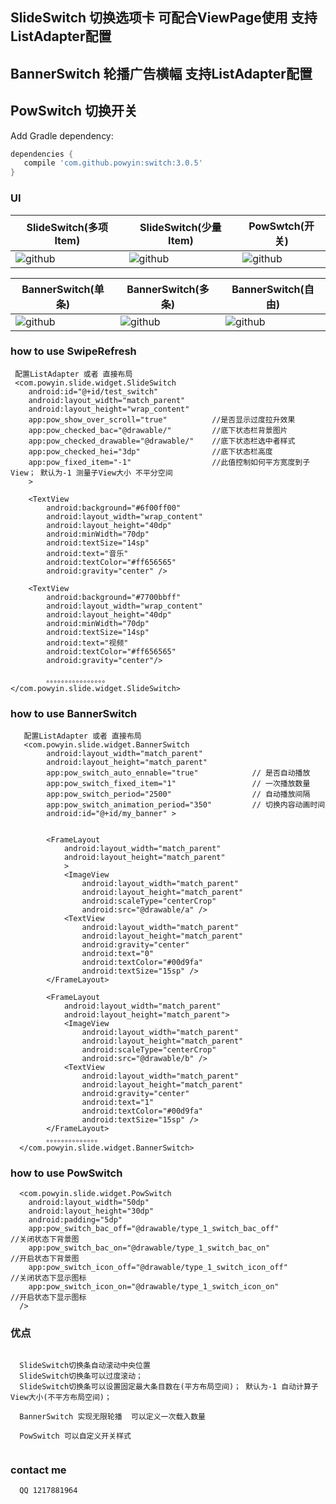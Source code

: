 


## SlideSwitch 切换选项卡 可配合ViewPage使用  支持ListAdapter配置
## BannerSwitch 轮播广告横幅  支持ListAdapter配置
## PowSwitch 切换开关 


Add Gradle dependency:
```gradle
dependencies {
   compile 'com.github.powyin:switch:3.0.5'
}
```

###  UI

|SlideSwitch(多项Item)|SlideSwitch(少量Item)|PowSwtch(开关)|
|---|---|----
|![github](https://github.com/powyin/slide/blob/master/app/src/main/res/raw/slide_m.gif)|![github](https://github.com/powyin/slide/blob/master/app/src/main/res/raw/slide_s.gif)|![github](https://github.com/powyin/slide/blob/master/app/src/main/res/raw/slide_x.gif)|


|BannerSwitch(单条)|BannerSwitch(多条)|BannerSwitch(自由)|
|---|---|----
|![github](https://github.com/powyin/slide/blob/master/app/src/main/res/raw/banner_1.gif)|![github](https://github.com/powyin/slide/blob/master/app/src/main/res/raw/banner_3.gif)|![github](https://github.com/powyin/slide/blob/master/app/src/main/res/raw/banner_n.gif)|


### how to use  SwipeRefresh

     
     配置ListAdapter 或者 直接布局
     <com.powyin.slide.widget.SlideSwitch
        android:id="@+id/test_switch"
        android:layout_width="match_parent"
        android:layout_height="wrap_content"
        app:pow_show_over_scroll="true"          //是否显示过度拉升效果
        app:pow_checked_bac="@drawable/"         //底下状态栏背景图片
        app:pow_checked_drawable="@drawable/"    //底下状态栏选中者样式
        app:pow_checked_hei="3dp"                //底下状态栏高度
        app:pow_fixed_item="-1"                  //此值控制如何平方宽度到子View； 默认为-1 测量子View大小 不平分空间
        >

        <TextView
            android:background="#6f00ff00"
            android:layout_width="wrap_content"
            android:layout_height="40dp"
            android:minWidth="70dp"
            android:textSize="14sp"
            android:text="音乐"
            android:textColor="#ff656565"
            android:gravity="center" />

        <TextView
            android:background="#7700bbff"
            android:layout_width="wrap_content"
            android:layout_height="40dp"
            android:minWidth="70dp"
            android:textSize="14sp"
            android:text="视频"
            android:textColor="#ff656565"
            android:gravity="center"/>
            
            。。。。。。。。。。。。。。。。
    </com.powyin.slide.widget.SlideSwitch>


### how to use  BannerSwitch

     
       配置ListAdapter 或者 直接布局
       <com.powyin.slide.widget.BannerSwitch
            android:layout_width="match_parent"
            android:layout_height="match_parent"
            app:pow_switch_auto_ennable="true"            // 是否自动播放
            app:pow_switch_fixed_item="1"                 // 一次播放数量
            app:pow_switch_period="2500"                  // 自动播放间隔
            app:pow_switch_animation_period="350"         // 切换内容动画时间
            android:id="@+id/my_banner" >


            <FrameLayout
                android:layout_width="match_parent"
                android:layout_height="match_parent"
                >
                <ImageView
                    android:layout_width="match_parent"
                    android:layout_height="match_parent"
                    android:scaleType="centerCrop"
                    android:src="@drawable/a" />
                <TextView
                    android:layout_width="match_parent"
                    android:layout_height="match_parent"
                    android:gravity="center"
                    android:text="0"
                    android:textColor="#00d9fa"
                    android:textSize="15sp" />
            </FrameLayout>

            <FrameLayout
                android:layout_width="match_parent"
                android:layout_height="match_parent">
                <ImageView
                    android:layout_width="match_parent"
                    android:layout_height="match_parent"
                    android:scaleType="centerCrop"
                    android:src="@drawable/b" />
                <TextView
                    android:layout_width="match_parent"
                    android:layout_height="match_parent"
                    android:gravity="center"
                    android:text="1"
                    android:textColor="#00d9fa"
                    android:textSize="15sp" />
            </FrameLayout>
            。。。。。。。。。。。。。。
      </com.powyin.slide.widget.BannerSwitch>

### how to use  PowSwitch

     
      <com.powyin.slide.widget.PowSwitch
        android:layout_width="50dp"
        android:layout_height="30dp"
        android:padding="5dp"
        app:pow_switch_bac_off="@drawable/type_1_switch_bac_off"              //关闭状态下背景图
        app:pow_switch_bac_on="@drawable/type_1_switch_bac_on"                //开启状态下背景图
        app:pow_switch_icon_off="@drawable/type_1_switch_icon_off"            //关闭状态下显示图标
        app:pow_switch_icon_on="@drawable/type_1_switch_icon_on"              //开启状态下显示图标
      />
        


### 优点
```

  SlideSwitch切换条自动滚动中央位置
  SlideSwitch切换条可以过度滚动；
  SlideSwitch切换条可以设置固定最大条目数在(平方布局空间)； 默认为-1 自动计算子View大小(不平方布局空间)；
  
  BannerSwitch 实现无限轮播  可以定义一次载入数量
  
  PowSwitch 可以自定义开关样式
  
```

### contact me
```
  QQ 1217881964
```





